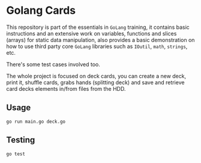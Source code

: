 # Golang Cards

This repository is part of the essentials in `GoLang` training, it contains basic instructions and an extensive work on variables, functions and slices (arrays) for static data manipulation, also provides a basic demonstration on how to use third party core `GoLang` libraries such as `IOutil`, `math`, `strings`, etc.

There's some test cases involved too.

The whole project is focused on deck cards, you can create a new deck, print it, shuffle cards, grabs hands (splitting deck) and save and retrieve card decks elements in/from files from the HDD.

## Usage

`go run main.go deck.go`

## Testing

`go test`
